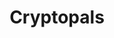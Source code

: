 ---
title: Cryptopals
description: The cryptopals crypto challenges.
url: https://cryptopals.com/
image:
    # url: '/assets/images/cafe.png'
    # alt: 'Cafe'
tags: ['crypto', 'challenge', 'training']
pubDate: 2023-11-10
draft: false
---
